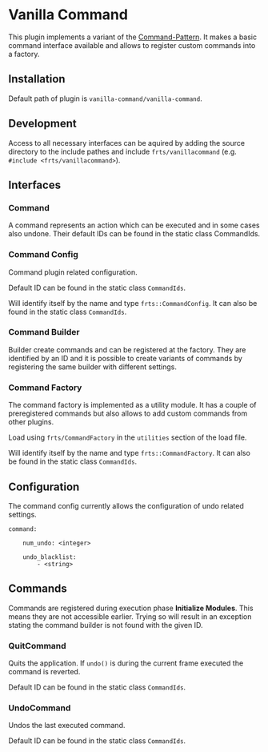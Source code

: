 # Vanilla Command

This plugin implements a variant of the [Command-Pattern](http://gameprogrammingpatterns.com/command.html). It makes a basic command interface available and allows to register custom commands into a factory. 

## Installation

Default path of plugin is `vanilla-command/vanilla-command`.

## Development

Access to all necessary interfaces can be aquired by adding the source directory to the include pathes and include `frts/vanillacommand` (e.g. `#include <frts/vanillacommand>`).

## Interfaces

### Command

A command represents an action which can be executed and in some cases also undone. Their default IDs can be found in the static class CommandIds.

### Command Config

Command plugin related configuration. 

Default ID can be found in the static class `CommandIds`.

Will identify itself by the name and type `frts::CommandConfig`. It can also be found in the static class `CommandIds`.

### Command Builder

Builder create commands and can be registered at the factory. They are identified by an ID and it is possible to create variants of commands by registering the same builder with different settings.

### Command Factory

The command factory is implemented as a utility module. It has a couple of preregistered commands but also allows to add custom commands from other plugins.

Load using `frts/CommandFactory` in the `utilities` section of the load file. 

Will identify itself by the name and type `frts::CommandFactory`. It can also be found in the static class `CommandIds`. 

## Configuration

The command config currently allows the configuration of undo related settings. 

    command:

        num_undo: <integer>
        
        undo_blacklist:
            - <string>

## Commands

Commands are registered during execution phase **Initialize Modules**. This means they are not accessible earlier. Trying so will result in an exception stating the command builder is not found with the given ID.

### QuitCommand

Quits the application. If `undo()` is during the current frame executed the command is reverted.  

Default ID can be found in the static class `CommandIds`.

### UndoCommand

Undos the last executed command. 

Default ID can be found in the static class `CommandIds`.